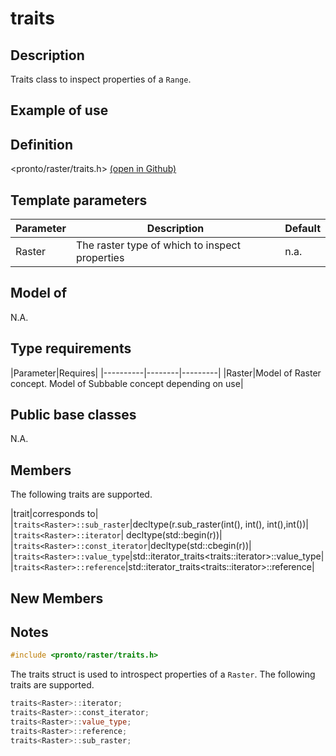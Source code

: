 # traits<Raster>

## Description

Traits class to inspect properties of a `Range`.

## Example of use

## Definition
<pronto/raster/traits.h> [(open in Github)](https://github.com/ahhz/raster/blob/master/include/pronto/raster/traits.h)

## Template parameters
|Parameter|Description|Default|
|----------|--------|---------|
|Raster|The raster type of which to inspect properties|n.a.|

## Model of
N.A.

## Type requirements
|Parameter|Requires|
|----------|--------|---------|
|Raster|Model of Raster concept. Model of Subbable concept depending on use|

## Public base classes
N.A.

## Members
The following traits are supported.

|trait|corresponds to|
|`traits<Raster>::sub_raster`|decltype(r.sub_raster(int(), int(), int(),int())|
|`traits<Raster>::iterator`| decltype(std::begin(r))|
|`traits<Raster>::const_iterator`|decltype(std::cbegin(r))|
|`traits<Raster>::value_type`|std::iterator_traits<traits<Raster>::iterator>::value_type|
|`traits<Raster>::reference`|std::iterator_traits<traits<Raster>::iterator>::reference|

## New Members

## Notes 

```cpp
#include <pronto/raster/traits.h>
```
The traits struct is used to introspect properties of a `Raster`. The following traits are supported.

```cpp
traits<Raster>::iterator;
traits<Raster>::const_iterator;
traits<Raster>::value_type;
traits<Raster>::reference;
traits<Raster>::sub_raster;
```